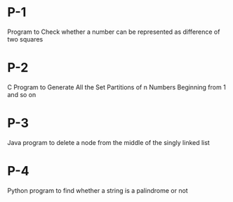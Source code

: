 # P-1
Program to Check whether a number can be represented as difference of two squares 
# P-2
C Program to Generate All the Set Partitions of n Numbers Beginning from 1 and so on
# P-3
Java program to delete a node from the middle of the singly linked list 
# P-4
Python program to find whether a string is a palindrome or not

